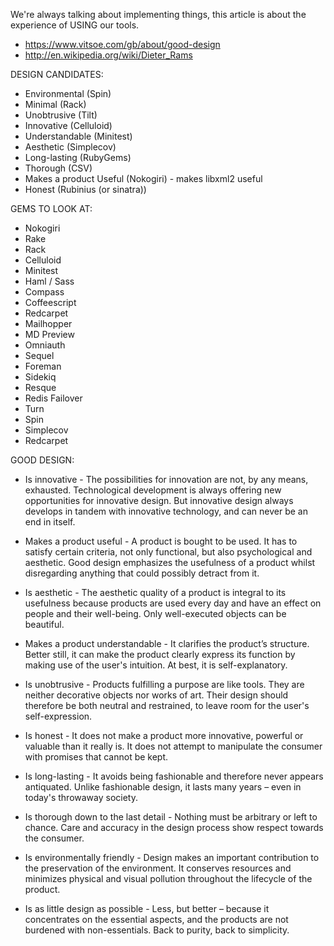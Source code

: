 We're always talking about implementing things, this article is about the
experience of USING our tools.

* https://www.vitsoe.com/gb/about/good-design
* http://en.wikipedia.org/wiki/Dieter_Rams

DESIGN CANDIDATES:

* Environmental (Spin)
* Minimal (Rack)
* Unobtrusive (Tilt)
* Innovative (Celluloid)
* Understandable (Minitest)
* Aesthetic (Simplecov)
* Long-lasting (RubyGems)
* Thorough (CSV)
* Makes a product Useful (Nokogiri) - makes libxml2 useful
* Honest (Rubinius (or sinatra))

GEMS TO LOOK AT:

* Nokogiri
* Rake
* Rack
* Celluloid
* Minitest
* Haml / Sass
* Compass
* Coffeescript
* Redcarpet
* Mailhopper
* MD Preview
* Omniauth
* Sequel
* Foreman
* Sidekiq
* Resque
* Redis Failover
* Turn
* Spin
* Simplecov
* Redcarpet

GOOD DESIGN:

* Is innovative - The possibilities for innovation are not, by any means, exhausted. Technological development is always offering new opportunities for innovative design. But innovative design always develops in tandem with innovative technology, and can never be an end in itself.

* Makes a product useful - A product is bought to be used. It has to satisfy certain criteria, not only functional, but also psychological and aesthetic. Good design emphasizes the usefulness of a product whilst disregarding anything that could possibly detract from it.

* Is aesthetic - The aesthetic quality of a product is integral to its usefulness because products are used every day and have an effect on people and their well-being. Only well-executed objects can be beautiful.

* Makes a product understandable - It clarifies the product’s structure. Better still, it can make the product clearly express its function by making use of the user's intuition. At best, it is self-explanatory.

* Is unobtrusive - Products fulfilling a purpose are like tools. They are neither decorative objects nor works of art. Their design should therefore be both neutral and restrained, to leave room for the user's self-expression.

* Is honest - It does not make a product more innovative, powerful or valuable than it really is. It does not attempt to manipulate the consumer with promises that cannot be kept.

* Is long-lasting - It avoids being fashionable and therefore never appears antiquated. Unlike fashionable design, it lasts many years – even in today's throwaway society.

* Is thorough down to the last detail - Nothing must be arbitrary or left to chance. Care and accuracy in the design process show respect towards the consumer.

* Is environmentally friendly - Design makes an important contribution to the preservation of the environment. It conserves resources and minimizes physical and visual pollution throughout the lifecycle of the product.

* Is as little design as possible - Less, but better – because it concentrates on the essential aspects, and the products are not burdened with non-essentials. Back to purity, back to simplicity.

